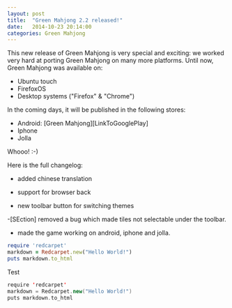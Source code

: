 ```yaml
---
layout: post
title:  "Green Mahjong 2.2 released!"
date:   2014-10-23 20:14:00
categories: Green Mahjong
---
```


This new release of Green Mahjong is very special and exciting: we worked very hard at porting Green Mahjong on many more platforms. 
Until now, Green Mahjong was available on:
- Ubuntu touch
- FirefoxOS
- Desktop systems ("Firefox" & "Chrome")


In the coming days, it will be published in the following stores:
<ul>
<li> Android: [Green Mahjong][LinkToGooglePlay]
<li> Iphone
<li> Jolla
</ul>
Whooo! :-)


Here is the full changelog:

 * added chinese translation

- support for browser back

+ new toolbar button for switching themes

-[SEction] removed a bug which made tiles not selectable under the toolbar.

* made the game working on android, iphone and jolla.

```ruby
require 'redcarpet'
markdown = Redcarpet.new("Hello World!")
puts markdown.to_html
```

Test

```scala
require 'redcarpet'
markdown = Redcarpet.new("Hello World!")
puts markdown.to_html
```


[LinkToGooglePlay]: https://play.google.com/store/apps/details?id=de.beck.greenmahjong
